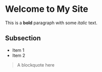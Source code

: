 # Welcome to My Site
This is a **bold** paragraph with some *italic* text.

## Subsection
- Item 1
- Item 2

> A blockquote here
